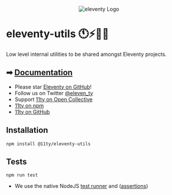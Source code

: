 <p align="center"><img src="https://www.11ty.dev/img/logo-github.png" alt="eleventy Logo"></p>

# eleventy-utils 🕚⚡️🎈🐀

Low level internal utilities to be shared amongst Eleventy projects.

## ➡ [Documentation](https://www.11ty.dev/docs/)

- Please star [Eleventy on GitHub](https://github.com/11ty/eleventy/)!
- Follow us on Twitter [@eleven_ty](https://twitter.com/eleven_ty)
- Support [11ty on Open Collective](https://opencollective.com/11ty)
- [11ty on npm](https://www.npmjs.com/org/11ty)
- [11ty on GitHub](https://github.com/11ty)

## Installation

```
npm install @11ty/eleventy-utils
```

## Tests

```
npm run test
```

- We use the native NodeJS [test runner](https://nodejs.org/api/test.html#test-runner) and ([assertions](https://nodejs.org/api/assert.html#assert))

